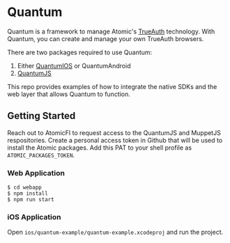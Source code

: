 # Quantum

Quantum is a framework to manage Atomic's [TrueAuth](https://www.trueauth.com/) technology. With Quantum, you can create and manage your own TrueAuth browsers.

There are two packages required to use Quantum:
1. Either [QuantumIOS](https://github.com/atomicfi/quantum-ios) or QuantumAndroid
2. [QuantumJS](https://github.com/atomicfi/quantum-js)

This repo provides examples of how to integrate the native SDKs and the web layer that allows Quantum to function.

## Getting Started

Reach out to AtomicFI to request access to the QuantumJS and MuppetJS respositories. Create a personal access token in Github that will be used to install the Atomic packages. Add this PAT to your shell profile as `ATOMIC_PACKAGES_TOKEN`.

### Web Application
```shell
$ cd webapp
$ npm install
$ npm run start
```

### iOS Application
Open `ios/quantum-example/quantum-example.xcodeproj` and run the project.
